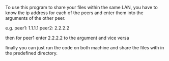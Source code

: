To use this program to share your files within the same LAN, you have to know the ip address for each of the peers and enter them into the arguments of the other peer.

e.g. peer1: 1.1.1.1 peer2: 2.2.2.2

then for peer1 enter 2.2.2.2 to the argument and vice versa

finally you can just run the code on both machine and share the files with in the predefined directory.
